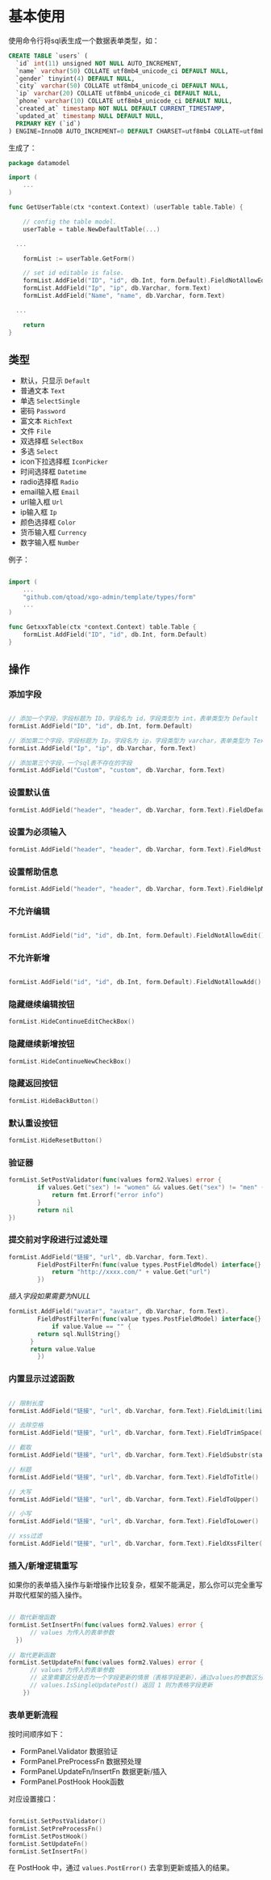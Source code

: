 # 基本使用
使用命令行将sql表生成一个数据表单类型，如：

```sql
CREATE TABLE `users` (
  `id` int(11) unsigned NOT NULL AUTO_INCREMENT,
  `name` varchar(50) COLLATE utf8mb4_unicode_ci DEFAULT NULL,
  `gender` tinyint(4) DEFAULT NULL,
  `city` varchar(50) COLLATE utf8mb4_unicode_ci DEFAULT NULL,
  `ip` varchar(20) COLLATE utf8mb4_unicode_ci DEFAULT NULL,
  `phone` varchar(10) COLLATE utf8mb4_unicode_ci DEFAULT NULL,
  `created_at` timestamp NOT NULL DEFAULT CURRENT_TIMESTAMP,
  `updated_at` timestamp NULL DEFAULT NULL,
  PRIMARY KEY (`id`)
) ENGINE=InnoDB AUTO_INCREMENT=0 DEFAULT CHARSET=utf8mb4 COLLATE=utf8mb4_unicode_ci;
```

生成了：

```go
package datamodel

import (
	...
)

func GetUserTable(ctx *context.Context) (userTable table.Table) {

	// config the table model.
	userTable = table.NewDefaultTable(...)

  ...

	formList := userTable.GetForm()

	// set id editable is false.
	formList.AddField("ID", "id", db.Int, form.Default).FieldNotAllowEdit()
	formList.AddField("Ip", "ip", db.Varchar, form.Text)
	formList.AddField("Name", "name", db.Varchar, form.Text)

  ...

	return
}
```

## 类型

- 默认，只显示 ```Default```
- 普通文本 ```Text```
- 单选 ```SelectSingle```
- 密码 ```Password```
- 富文本 ```RichText```
- 文件 ```File```
- 双选择框 ```SelectBox```
- 多选 ```Select```
- icon下拉选择框 ```IconPicker```
- 时间选择框 ```Datetime```
- radio选择框 ```Radio```
- email输入框 ```Email```
- url输入框 ```Url```
- ip输入框 ```Ip```
- 颜色选择框 ```Color```
- 货币输入框 ```Currency```
- 数字输入框 ```Number```

例子：

```go

import (
    ...
    "github.com/qtoad/xgo-admin/template/types/form"  
    ...
)

func GetxxxTable(ctx *context.Context) table.Table {
    formList.AddField("ID", "id", db.Int, form.Default)
}

```

## 操作

### 添加字段

```go

// 添加一个字段，字段标题为 ID，字段名为 id，字段类型为 int，表单类型为 Default
formList.AddField("ID", "id", db.Int, form.Default)

// 添加第二个字段，字段标题为 Ip，字段名为 ip，字段类型为 varchar，表单类型为 Text
formList.AddField("Ip", "ip", db.Varchar, form.Text)

// 添加第三个字段，一个sql表不存在的字段
formList.AddField("Custom", "custom", db.Varchar, form.Text)

```

### 设置默认值

```go
formList.AddField("header", "header", db.Varchar, form.Text).FieldDefault("header")
```

### 设置为必须输入

```go
formList.AddField("header", "header", db.Varchar, form.Text).FieldMust()
```

### 设置帮助信息

```go
formList.AddField("header", "header", db.Varchar, form.Text).FieldHelpMsg("长度应该大于5")
```

### 不允许编辑

```go

formList.AddField("id", "id", db.Int, form.Default).FieldNotAllowEdit()

```

### 不允许新增

```go

formList.AddField("id", "id", db.Int, form.Default).FieldNotAllowAdd()

```

### 隐藏继续编辑按钮

```go
formList.HideContinueEditCheckBox()
```

### 隐藏继续新增按钮

```go
formList.HideContinueNewCheckBox()
```

### 隐藏返回按钮

```go
formList.HideBackButton()
```

### 默认重设按钮

```go
formList.HideResetButton()
```

### 验证器

```go
formList.SetPostValidator(func(values form2.Values) error {
		if values.Get("sex") != "women" && values.Get("sex") != "men" {
			return fmt.Errorf("error info")
		}
		return nil
})
```

### 提交前对字段进行过滤处理

```go
formList.AddField("链接", "url", db.Varchar, form.Text).
		FieldPostFilterFn(func(value types.PostFieldModel) interface{} {
			return "http://xxxx.com/" + value.Get("url")
		})
```

*插入字段如果需要为NULL*

```go
formList.AddField("avatar", "avatar", db.Varchar, form.Text).
		FieldPostFilterFn(func(value types.PostFieldModel) interface{} {
			if value.Value == "" {
        return sql.NullString{}
      }
      return value.Value
		})
```

### 内置显示过滤函数

```go

// 限制长度
formList.AddField("链接", "url", db.Varchar, form.Text).FieldLimit(limit int)

// 去除空格
formList.AddField("链接", "url", db.Varchar, form.Text).FieldTrimSpace()

// 截取
formList.AddField("链接", "url", db.Varchar, form.Text).FieldSubstr(start int, end int)

// 标题
formList.AddField("链接", "url", db.Varchar, form.Text).FieldToTitle()

// 大写
formList.AddField("链接", "url", db.Varchar, form.Text).FieldToUpper()

// 小写
formList.AddField("链接", "url", db.Varchar, form.Text).FieldToLower()

// xss过滤
formList.AddField("链接", "url", db.Varchar, form.Text).FieldXssFilter()

```

### 插入/新增逻辑重写

如果你的表单插入操作与新增操作比较复杂，框架不能满足，那么你可以完全重写并取代框架的插入操作。

```go

// 取代新增函数
formList.SetInsertFn(func(values form2.Values) error {
      // values 为传入的表单参数
  })
  
// 取代更新函数
formList.SetUpdateFn(func(values form2.Values) error {
      // values 为传入的表单参数
      // 这里需要区分是否为一个字段更新的情景（表格字段更新），通过values的参数区分：
      // values.IsSingleUpdatePost() 返回 1 则为表格字段更新
	})  
```

### 表单更新流程

按时间顺序如下：

- FormPanel.Validator           数据验证
- FormPanel.PreProcessFn        数据预处理
- FormPanel.UpdateFn/InsertFn   数据更新/插入
- FormPanel.PostHook            Hook函数

对应设置接口：

```go

formList.SetPostValidator()
formList.SetPreProcessFn()
formList.SetPostHook()
formList.SetUpdateFn()
formList.SetInsertFn()

```

在 PostHook 中，通过 ```values.PostError()``` 去拿到更新或插入的结果。